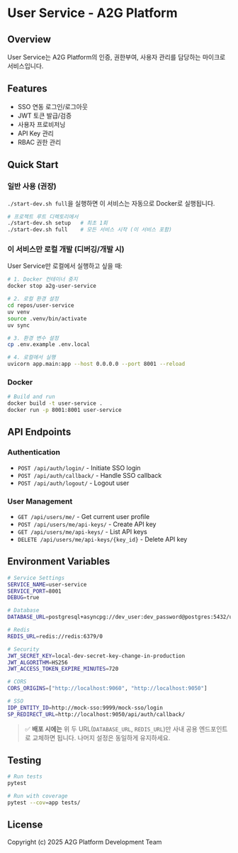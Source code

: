 # User Service - A2G Platform

## Overview

User Service는 A2G Platform의 인증, 권한부여, 사용자 관리를 담당하는 마이크로서비스입니다.

## Features

- SSO 연동 로그인/로그아웃
- JWT 토큰 발급/검증
- 사용자 프로비저닝
- API Key 관리
- RBAC 권한 관리

## Quick Start

### 일반 사용 (권장)

`./start-dev.sh full`을 실행하면 이 서비스는 자동으로 Docker로 실행됩니다.

```bash
# 프로젝트 루트 디렉토리에서
./start-dev.sh setup   # 최초 1회
./start-dev.sh full    # 모든 서비스 시작 (이 서비스 포함)
```

### 이 서비스만 로컬 개발 (디버깅/개발 시)

User Service만 로컬에서 실행하고 싶을 때:

```bash
# 1. Docker 컨테이너 중지
docker stop a2g-user-service

# 2. 로컬 환경 설정
cd repos/user-service
uv venv
source .venv/bin/activate
uv sync

# 3. 환경 변수 설정
cp .env.example .env.local

# 4. 로컬에서 실행
uvicorn app.main:app --host 0.0.0.0 --port 8001 --reload
```

### Docker

```bash
# Build and run
docker build -t user-service .
docker run -p 8001:8001 user-service
```

## API Endpoints

### Authentication

- `POST /api/auth/login/` - Initiate SSO login
- `POST /api/auth/callback/` - Handle SSO callback
- `POST /api/auth/logout/` - Logout user

### User Management

- `GET /api/users/me/` - Get current user profile
- `POST /api/users/me/api-keys/` - Create API key
- `GET /api/users/me/api-keys/` - List API keys
- `DELETE /api/users/me/api-keys/{key_id}` - Delete API key

## Environment Variables

```bash
# Service Settings
SERVICE_NAME=user-service
SERVICE_PORT=8001
DEBUG=true

# Database
DATABASE_URL=postgresql+asyncpg://dev_user:dev_password@postgres:5432/user_service_db

# Redis
REDIS_URL=redis://redis:6379/0

# Security
JWT_SECRET_KEY=local-dev-secret-key-change-in-production
JWT_ALGORITHM=HS256
JWT_ACCESS_TOKEN_EXPIRE_MINUTES=720

# CORS
CORS_ORIGINS=["http://localhost:9060", "http://localhost:9050"]

# SSO
IDP_ENTITY_ID=http://mock-sso:9999/mock-sso/login
SP_REDIRECT_URL=http://localhost:9050/api/auth/callback/
```

> ✅ **배포 시에는** 위 두 URL(`DATABASE_URL`, `REDIS_URL`)만 사내 공용 엔드포인트로 교체하면 됩니다. 나머지 설정은 동일하게 유지하세요.

## Testing

```bash
# Run tests
pytest

# Run with coverage
pytest --cov=app tests/
```

## License

Copyright (c) 2025 A2G Platform Development Team